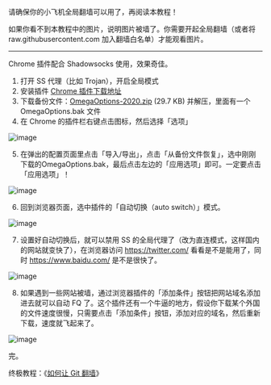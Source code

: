 请确保你的小飞机全局翻墙可以用了，再阅读本教程！

如果你看不到本教程中的图片，说明图片被墙了。你需要开起全局翻墙（或者将 raw.githubusercontent.com 加入翻墙白名单）才能观看图片。

---

Chrome 插件配合 Shadowsocks 使用，效果奇佳。

1. 打开 SS 代理（比如 Trojan），开启全局模式
2. 安装插件 [Chrome 插件下载地址](https://chrome.google.com/webstore/detail/padekgcemlokbadohgkifijomclgjgif)
3. 下载备份文件：[OmegaOptions-2020.zip](https://github.com/sun-shadow/Surf_the_Internet/files/4058315/OmegaOptions-2020.zip) (29.7 KB) 并解压，里面有一个 OmegaOptions.bak 文件
4. 在 Chrome 的插件栏右键点击图标，然后选择「选项」

![image](https://user-images.githubusercontent.com/59866634/72330854-2d680a00-36f2-11ea-96ae-5317075310ed.png)


5. 在弹出的配置页面里点击「导入/导出」，点击「从备份文件恢复」，选中刚刚下载的OmegaOptions.bak，最后点击左边的「应用选项」即可。一定要点击「应用选项」！

![image](https://user-images.githubusercontent.com/59866634/72330908-483a7e80-36f2-11ea-976c-73e21f8447b7.png)


6. 回到浏览器页面，选中插件的「自动切换（auto switch）」模式。

![image](https://user-images.githubusercontent.com/59866634/72330958-5d171200-36f2-11ea-9836-1192b0cef630.png)


7. 设置好自动切换后，就可以禁用 SS 的全局代理了（改为直连模式，这样国内的网站就变快了），在浏览器访问 https://twitter.com/ 看看是不是能用了，同时 https://www.baidu.com/ 是不是很快了。


![image](https://user-images.githubusercontent.com/59866634/72331022-6f914b80-36f2-11ea-8171-273f8aadc9ec.png)

8. 如果遇到一些网站被墙，通过浏览器插件的「添加条件」按钮把网站域名添加进去就可以自动 FQ 了。这个插件还有一个牛逼的地方，假设你下载某个外国的文件速度很慢，只需要点击「添加条件」按钮，添加对应的域名，然后重新下载，速度就飞起来了。

![image](https://user-images.githubusercontent.com/59866634/72331056-8041c180-36f2-11ea-852b-78d11ddb8cf8.png)


完。

终极教程：《[如何让 Git 翻墙](https://github.com/sun-shadow/Surf_the_Internet/blob/master/%E5%91%BD%E4%BB%A4%E8%A1%8C%E7%AF%87.md)》
